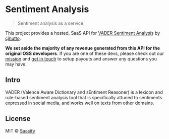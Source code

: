 # Sentiment Analysis

> Sentiment analysis as a service.

This project provides a hosted, SaaS API for [VADER Sentiment Analysis](https://github.com/cjhutto/vaderSentiment) by [cjhutto](https://github.com/cjhutto).

**We set aside the majority of any revenue generated from this API for the original OSS developers**. If you are one of these devs, please check out our [mission](https://saasify.sh/#/mission) and [get in touch](https://saasify.sh/#/support) to setup payouts and answer any questions you may have.

## Intro

VADER (Valence Aware Dictionary and sEntiment Reasoner) is a lexicon and rule-based sentiment analysis tool that is specifically attuned to sentiments expressed in social media, and works well on texts from other domains.

## License

MIT © [Saasify](https://saasify.sh)
